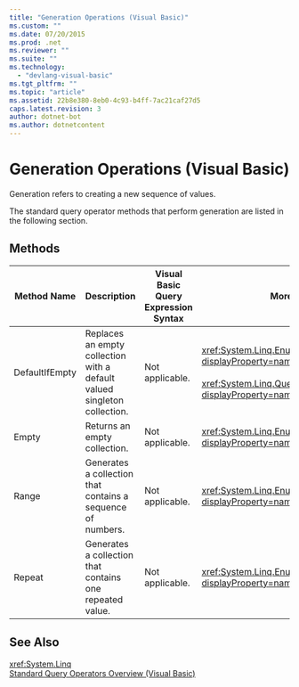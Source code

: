 ```yaml
---
title: "Generation Operations (Visual Basic)"
ms.custom: ""
ms.date: 07/20/2015
ms.prod: .net
ms.reviewer: ""
ms.suite: ""
ms.technology: 
  - "devlang-visual-basic"
ms.tgt_pltfrm: ""
ms.topic: "article"
ms.assetid: 22b8e380-8eb0-4c93-b4ff-7ac21caf27d5
caps.latest.revision: 3
author: dotnet-bot
ms.author: dotnetcontent
---
```

# Generation Operations (Visual Basic)
Generation refers to creating a new sequence of values.  
  
 The standard query operator methods that perform generation are listed in the following section.  
  
## Methods  
  
|Method Name|Description|Visual Basic Query Expression Syntax|More Information|  
|-----------------|-----------------|------------------------------------------|----------------------|  
|DefaultIfEmpty|Replaces an empty collection with a default valued singleton collection.|Not applicable.|<xref:System.Linq.Enumerable.DefaultIfEmpty%2A?displayProperty=nameWithType><br /><br /> <xref:System.Linq.Queryable.DefaultIfEmpty%2A?displayProperty=nameWithType>|  
|Empty|Returns an empty collection.|Not applicable.|<xref:System.Linq.Enumerable.Empty%2A?displayProperty=nameWithType>|  
|Range|Generates a collection that contains a sequence of numbers.|Not applicable.|<xref:System.Linq.Enumerable.Range%2A?displayProperty=nameWithType>|  
|Repeat|Generates a collection that contains one repeated value.|Not applicable.|<xref:System.Linq.Enumerable.Repeat%2A?displayProperty=nameWithType>|  
  
## See Also  
 <xref:System.Linq>  
 [Standard Query Operators Overview (Visual Basic)](../../../../visual-basic/programming-guide/concepts/linq/standard-query-operators-overview.md)
